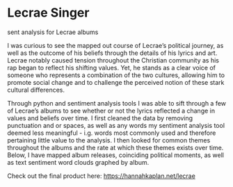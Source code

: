 # Lecrae Singer
 sent analysis for Lecrae albums

I was curious to see the mapped out course of Lecrae’s political journey, as well as the outcome of his beliefs through the details of his lyrics and art. 
Lecrae notably caused tension throughout the Christian community as his rap began to reflect his shifting values. 
Yet, he stands as a clear voice of someone who represents a combination of the two cultures, allowing him to promote social change and to challenge the 
perceived notion of these stark cultural differences. 

Through python and sentiment analysis tools I was able to sift through a few of Lecrae’s albums to see whether or not the lyrics reflected a change in values and beliefs over time. I first cleaned the data by removing punctuation and or spaces, as well as any words my sentiment analysis tool deemed less meaningful - i.g.  words most commonly used and therefore pertaining little value to the analysis. I then looked for common themes throughout the albums and the rate at which these themes exists over time. Below, I have mapped album releases, coinciding political moments, as well as text sentiment word clouds graphed by album. 

Check out the final product here: https://hannahkaplan.net/lecrae
